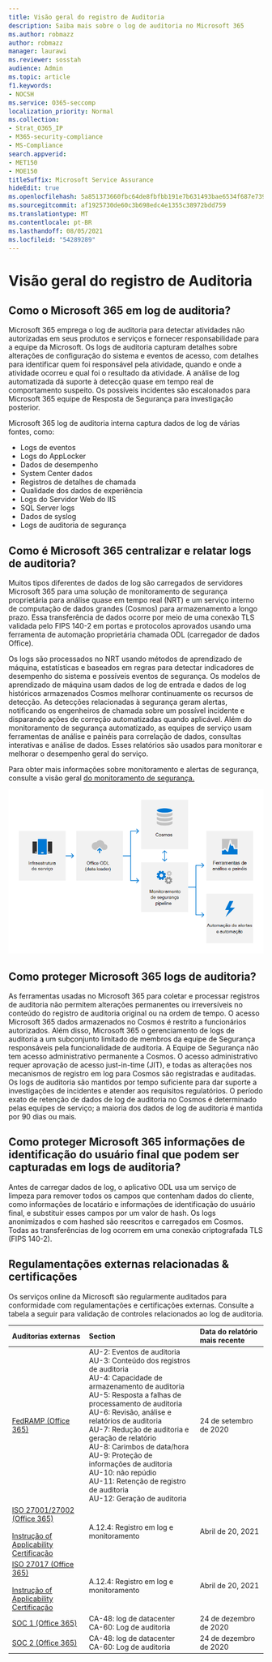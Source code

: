 ```yaml
---
title: Visão geral do registro de Auditoria
description: Saiba mais sobre o log de auditoria no Microsoft 365
ms.author: robmazz
author: robmazz
manager: laurawi
ms.reviewer: sosstah
audience: Admin
ms.topic: article
f1.keywords:
- NOCSH
ms.service: O365-seccomp
localization_priority: Normal
ms.collection:
- Strat_O365_IP
- M365-security-compliance
- MS-Compliance
search.appverid:
- MET150
- MOE150
titleSuffix: Microsoft Service Assurance
hideEdit: true
ms.openlocfilehash: 5a851373660fbc64de8fbfbb191e7b631493bae6534f687e73917f10fa605ac7
ms.sourcegitcommit: af1925730de60c3b698edc4e1355c38972bdd759
ms.translationtype: MT
ms.contentlocale: pt-BR
ms.lasthandoff: 08/05/2021
ms.locfileid: "54289289"
---
```

# <a name="audit-logging-overview"></a>Visão geral do registro de Auditoria

## <a name="how-does-microsoft-365-employ-audit-logging"></a>Como o Microsoft 365 em log de auditoria?

Microsoft 365 emprega o log de auditoria para detectar atividades não autorizadas em seus produtos e serviços e fornecer responsabilidade para a equipe da Microsoft. Os logs de auditoria capturam detalhes sobre alterações de configuração do sistema e eventos de acesso, com detalhes para identificar quem foi responsável pela atividade, quando e onde a atividade ocorreu e qual foi o resultado da atividade. A análise de log automatizada dá suporte à detecção quase em tempo real de comportamento suspeito. Os possíveis incidentes são escalonados para Microsoft 365 equipe de Resposta de Segurança para investigação posterior.

Microsoft 365 log de auditoria interna captura dados de log de várias fontes, como:

- Logs de eventos
- Logs do AppLocker
- Dados de desempenho
- System Center dados
- Registros de detalhes de chamada
- Qualidade dos dados de experiência
- Logs do Servidor Web do IIS
- SQL Server logs
- Dados de syslog
- Logs de auditoria de segurança

## <a name="how-does-microsoft-365-centralize-and-report-on-audit-logs"></a>Como é Microsoft 365 centralizar e relatar logs de auditoria?

Muitos tipos diferentes de dados de log são carregados de servidores Microsoft 365 para uma solução de monitoramento de segurança proprietária para análise quase em tempo real (NRT) e um serviço interno de computação de dados grandes (Cosmos) para armazenamento a longo prazo. Essa transferência de dados ocorre por meio de uma conexão TLS validada pelo FIPS 140-2 em portas e protocolos aprovados usando uma ferramenta de automação proprietária chamada ODL (carregador de dados Office).

Os logs são processados no NRT usando métodos de aprendizado de máquina, estatísticas e baseados em regras para detectar indicadores de desempenho do sistema e possíveis eventos de segurança. Os modelos de aprendizado de máquina usam dados de log de entrada e dados de log históricos armazenados Cosmos melhorar continuamente os recursos de detecção. As detecções relacionadas à segurança geram alertas, notificando os engenheiros de chamada sobre um possível incidente e disparando ações de correção automatizadas quando aplicável. Além do monitoramento de segurança automatizado, as equipes de serviço usam ferramentas de análise e painéis para correlação de dados, consultas interativas e análise de dados. Esses relatórios são usados para monitorar e melhorar o desempenho geral do serviço.

Para obter mais informações sobre monitoramento e alertas de segurança, consulte a visão geral [do monitoramento de segurança.](assurance-security-monitoring.md)

![Fluxo de dados de auditoria](../media/assurance-audit-data-flow.png)

## <a name="how-does-microsoft-365-protect-audit-logs"></a>Como proteger Microsoft 365 logs de auditoria?

As ferramentas usadas no Microsoft 365 para coletar e processar registros de auditoria não permitem alterações permanentes ou irreversíveis no conteúdo do registro de auditoria original ou na ordem de tempo. O acesso Microsoft 365 dados armazenados no Cosmos é restrito a funcionários autorizados. Além disso, Microsoft 365 o gerenciamento de logs de auditoria a um subconjunto limitado de membros da equipe de Segurança responsáveis pela funcionalidade de auditoria. A Equipe de Segurança não tem acesso administrativo permanente a Cosmos. O acesso administrativo requer aprovação de acesso just-in-time (JIT), e todas as alterações nos mecanismos de registro em log para Cosmos são registradas e auditadas. Os logs de auditoria são mantidos por tempo suficiente para dar suporte a investigações de incidentes e atender aos requisitos regulatórios. O período exato de retenção de dados de log de auditoria no Cosmos é determinado pelas equipes de serviço; a maioria dos dados de log de auditoria é mantida por 90 dias ou mais.

## <a name="how-does-microsoft-365-protect-end-user-identifiable-information-that-may-be-captured-in-audit-logs"></a>Como proteger Microsoft 365 informações de identificação do usuário final que podem ser capturadas em logs de auditoria?

Antes de carregar dados de log, o aplicativo ODL usa um serviço de limpeza para remover todos os campos que contenham dados do cliente, como informações de locatário e informações de identificação do usuário final, e substituir esses campos por um valor de hash. Os logs anonimizados e com hashed são reescritos e carregados em Cosmos. Todas as transferências de log ocorrem em uma conexão criptografada TLS (FIPS 140-2).

## <a name="related-external-regulations--certifications"></a>Regulamentações externas relacionadas & certificações

Os serviços online da Microsoft são regularmente auditados para conformidade com regulamentações e certificações externas. Consulte a tabela a seguir para validação de controles relacionados ao log de auditoria.

| **Auditorias externas** | **Section** | **Data do relatório mais recente** |
|:--------------------|:------------|:-----------------------|
| [FedRAMP (Office 365)](https://compliance.microsoft.com/compliancemanager) | AU-2: Eventos de auditoria <br> AU-3: Conteúdo dos registros de auditoria <br> AU-4: Capacidade de armazenamento de auditoria <br> AU-5: Resposta a falhas de processamento de auditoria <br> AU-6: Revisão, análise e relatórios de auditoria <br> AU-7: Redução de auditoria e geração de relatório <br> AU-8: Carimbos de data/hora <br> AU-9: Proteção de informações de auditoria  <br> AU-10: não repúdio <br> AU-11: Retenção de registro de auditoria <br> AU-12: Geração de auditoria  | 24 de setembro de 2020 | 
| [ISO 27001/27002 (Office 365)](https://servicetrust.microsoft.com/ViewPage/MSComplianceGuideV3?command=Download&downloadType=Document&downloadId=8d625374-4f2d-49f8-9d37-a4281ba98222&tab=7027ead0-3d6b-11e9-b9e1-290b1eb4cdeb&docTab=7027ead0-3d6b-11e9-b9e1-290b1eb4cdeb_ISO_Reports) <br><br> [Instrução of Applicability](https://servicetrust.microsoft.com/ViewPage/MSComplianceGuideV3?command=Download&downloadType=Document&downloadId=c0df4ce8-c77e-4183-84eb-c8688470d8b1&tab=7027ead0-3d6b-11e9-b9e1-290b1eb4cdeb&docTab=7027ead0-3d6b-11e9-b9e1-290b1eb4cdeb_ISO_Reports) <br> [Certificação](https://servicetrust.microsoft.com/ViewPage/MSComplianceGuideV3?command=Download&downloadType=Document&downloadId=1e84a14a-2468-45ac-9412-5e53250d57ec&tab=7027ead0-3d6b-11e9-b9e1-290b1eb4cdeb&docTab=7027ead0-3d6b-11e9-b9e1-290b1eb4cdeb_ISO_Reports) | A.12.4: Registro em log e monitoramento | Abril de 20, 2021 |
| [ISO 27017 (Office 365)](https://servicetrust.microsoft.com/ViewPage/MSComplianceGuideV3?command=Download&downloadType=Document&downloadId=8d625374-4f2d-49f8-9d37-a4281ba98222&tab=7027ead0-3d6b-11e9-b9e1-290b1eb4cdeb&docTab=7027ead0-3d6b-11e9-b9e1-290b1eb4cdeb_ISO_Reports) <br><br> [Instrução of Applicability](https://servicetrust.microsoft.com/ViewPage/MSComplianceGuideV3?command=Download&downloadType=Document&downloadId=c0df4ce8-c77e-4183-84eb-c8688470d8b1&tab=7027ead0-3d6b-11e9-b9e1-290b1eb4cdeb&docTab=7027ead0-3d6b-11e9-b9e1-290b1eb4cdeb_ISO_Reports) <br> [Certificação](https://servicetrust.microsoft.com/ViewPage/MSComplianceGuideV3?command=Download&downloadType=Document&downloadId=70de0999-5451-43a3-9ef4-761e8fbfb1a3&tab=7027ead0-3d6b-11e9-b9e1-290b1eb4cdeb&docTab=7027ead0-3d6b-11e9-b9e1-290b1eb4cdeb_ISO_Reports) | A.12.4: Registro em log e monitoramento | Abril de 20, 2021 |
| [SOC 1 (Office 365)](https://servicetrust.microsoft.com/ViewPage/MSComplianceGuideV3?command=Download&downloadType=Document&downloadId=90df3f9c-3aaf-4dbf-99d0-ca9f2991721b&tab=7027ead0-3d6b-11e9-b9e1-290b1eb4cdeb&docTab=7027ead0-3d6b-11e9-b9e1-290b1eb4cdeb_SOC_%2F_SSAE_16_Reports) | CA-48: log de datacenter <br> CA-60: Log de auditoria | 24 de dezembro de 2020 |
| [SOC 2 (Office 365)](https://servicetrust.microsoft.com/ViewPage/MSComplianceGuideV3?command=Download&downloadType=Document&downloadId=a73c1738-7892-42b7-acd3-87b6371c53f6&tab=7027ead0-3d6b-11e9-b9e1-290b1eb4cdeb&docTab=7027ead0-3d6b-11e9-b9e1-290b1eb4cdeb_SOC_%2F_SSAE_16_Reports) | CA-48: log de datacenter <br> CA-60: Log de auditoria | 24 de dezembro de 2020|